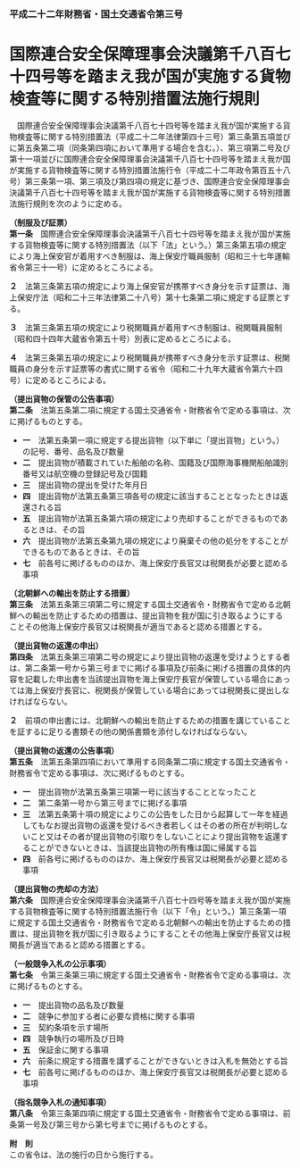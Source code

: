 ### 平成二十二年財務省・国土交通省令第三号  
# 国際連合安全保障理事会決議第千八百七十四号等を踏まえ我が国が実施する貨物検査等に関する特別措置法施行規則  
　国際連合安全保障理事会決議第千八百七十四号等を踏まえ我が国が実施する貨物検査等に関する特別措置法（平成二十二年法律第四十三号）第三条第五項並びに第五条第二項（同条第四項において準用する場合を含む。）、第三項第二号及び第十一項並びに国際連合安全保障理事会決議第千八百七十四号等を踏まえ我が国が実施する貨物検査等に関する特別措置法施行令（平成二十二年政令第百五十八号）第三条第一項、第三項及び第四項の規定に基づき、国際連合安全保障理事会決議第千八百七十四号等を踏まえ我が国が実施する貨物検査等に関する特別措置法施行規則を次のように定める。  
  
**（制服及び証票）**  
**第一条**　国際連合安全保障理事会決議第千八百七十四号等を踏まえ我が国が実施する貨物検査等に関する特別措置法（以下「法」という。）第三条第五項の規定により海上保安官が着用すべき制服は、海上保安庁職員服制（昭和三十七年運輸省令第三十一号）に定めるところによる。  
  
**２**　法第三条第五項の規定により海上保安官が携帯すべき身分を示す証票は、海上保安庁法（昭和二十三年法律第二十八号）第十七条第二項に規定する証票とする。  
  
**３**　法第三条第五項の規定により税関職員が着用すべき制服は、税関職員服制（昭和四十四年大蔵省令第五十号）別表に定めるところによる。  
  
**４**　法第三条第五項の規定により税関職員が携帯すべき身分を示す証票は、税関職員の身分を示す証票等の書式に関する省令（昭和二十九年大蔵省令第六十四号）に定めるところによる。  
  
**（提出貨物の保管の公告事項）**  
**第二条**　法第五条第二項に規定する国土交通省令・財務省令で定める事項は、次に掲げるものとする。  
* **一**　法第五条第一項に規定する提出貨物（以下単に「提出貨物」という。）の記号、番号、品名及び数量  
* **二**　提出貨物が積載されていた船舶の名称、国籍及び国際海事機関船舶識別番号又は航空機の登録記号及び国籍  
* **三**　提出貨物の提出を受けた年月日  
* **四**　提出貨物が法第五条第三項各号の規定に該当することとなったときは返還される旨  
* **五**　提出貨物が法第五条第六項の規定により売却することができるものであるときは、その旨  
* **六**　提出貨物が法第五条第九項の規定により廃棄その他の処分をすることができるものであるときは、その旨  
* **七**　前各号に掲げるもののほか、海上保安庁長官又は税関長が必要と認める事項  
  
**（北朝鮮への輸出を防止する措置）**  
**第三条**　法第五条第三項第二号に規定する国土交通省令・財務省令で定める北朝鮮への輸出を防止するための措置は、提出貨物を我が国に引き取るようにすることその他海上保安庁長官又は税関長が適当であると認める措置とする。  
  
**（提出貨物の返還の申出）**  
**第四条**　法第五条第三項第二号の規定により提出貨物の返還を受けようとする者は、第二条第一号から第三号までに掲げる事項及び前条に掲げる措置の具体的内容を記載した申出書を当該提出貨物を海上保安庁長官が保管している場合にあっては海上保安庁長官に、税関長が保管している場合にあっては税関長に提出しなければならない。  
  
**２**　前項の申出書には、北朝鮮への輸出を防止するための措置を講じていることを証するに足りる書類その他の関係書類を添付しなければならない。  
  
**（提出貨物の返還の公告事項）**  
**第五条**　法第五条第四項において準用する同条第二項に規定する国土交通省令・財務省令で定める事項は、次に掲げるものとする。  
* **一**　提出貨物が法第五条第三項第一号に該当することとなったこと  
* **二**　第二条第一号から第三号までに掲げる事項  
* **三**　法第五条第十項の規定によりこの公告をした日から起算して一年を経過してもなお提出貨物の返還を受けるべき者若しくはその者の所在が判明しないこと又はその者が提出貨物の引取りをしないことにより提出貨物を返還することができないときは、当該提出貨物の所有権は国に帰属する旨  
* **四**　前各号に掲げるもののほか、海上保安庁長官又は税関長が必要と認める事項  
  
**（提出貨物の売却の方法）**  
**第六条**　国際連合安全保障理事会決議第千八百七十四号等を踏まえ我が国が実施する貨物検査等に関する特別措置法施行令（以下「令」という。）第三条第一項に規定する国土交通省令・財務省令で定める北朝鮮への輸出を防止するための措置は、提出貨物を我が国に引き取るようにすることその他海上保安庁長官又は税関長が適当であると認める措置とする。  
  
**（一般競争入札の公示事項）**  
**第七条**　令第三条第三項に規定する国土交通省令・財務省令で定める事項は、次に掲げるものとする。  
* **一**　提出貨物の品名及び数量  
* **二**　競争に参加する者に必要な資格に関する事項  
* **三**　契約条項を示す場所  
* **四**　競争執行の場所及び日時  
* **五**　保証金に関する事項  
* **六**　前条に規定する措置を講ずることができないときは入札を無効とする旨  
* **七**　前各号に掲げるもののほか、海上保安庁長官又は税関長が必要と認める事項  
  
**（指名競争入札の通知事項）**  
**第八条**　令第三条第四項に規定する国土交通省令・財務省令で定める事項は、前条第一号及び第三号から第七号までに掲げるものとする。  
  
**附　則**  
この省令は、法の施行の日から施行する。  
  
